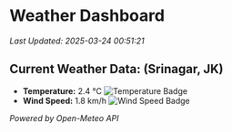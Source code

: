 
# Weather Dashboard

_Last Updated: 2025-03-24 00:51:21_

## Current Weather Data: (Srinagar, JK)
- **Temperature:** 2.4 °C ![Temperature Badge](https://img.shields.io/badge/Temperature-Low%20Temp-blue)
- **Wind Speed:** 1.8 km/h ![Wind Speed Badge](https://img.shields.io/badge/Wind%20Speed-Light%20Wind-blue)

*Powered by Open-Meteo API*

